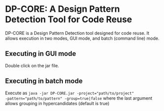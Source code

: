 DP-CORE: A Design Pattern Detection Tool for Code Reuse
=======================================================
DP-CORE is a Design Pattern Detection tool designed for code reuse.
It allows execution in two modes, GUI mode, and batch (command line) mode.

Executing in GUI mode
---------------------
Double click on the jar file.

Executing in batch mode
-----------------------
Execute as <code>java -jar DP-CORE.jar -project="path/to/project" -pattern="path/to/pattern" -group=true|false</code>
where the last argument allows grouping in hypercandidates (default is true)


